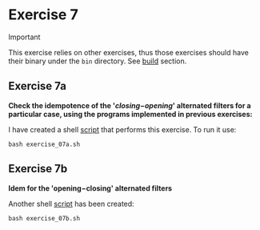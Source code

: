 # Exercise 7

> [!IMPORTANT]
> This exercise relies on other exercises, thus those exercises should 
have their binary under the `bin` directory. See [build](../../README.md#build) section.

## Exercise 7a

**Check the idempotence of the '_closing−opening_' alternated filters
for a particular case, using the programs implemented in previous exercises:**

I have created a shell [script](exercise_07a.sh) that performs this exercise. To run it use:
```{sh}
bash exercise_07a.sh
```

## Exercise 7b

**Idem for the 'opening−closing' alternated filters**

Another shell [script](exercise_07b.sh) has been created:
```{sh}
bash exercise_07b.sh
```

